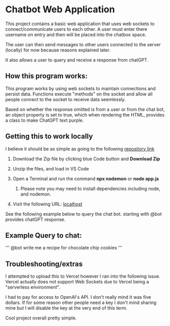 # Chatbot Web Application

This project contains a basic web application that uses web sockets to connect/communicate users to each other. A user must enter there username on entry and then will be placed into the chatbox space.

The user can then send messages to other users connected to the server (locally) for now because reasons explained later.

It also allows a user to query and receive a response from chatGPT.

## How this program works:

This program works by using web sockets to maintain connections and persist data. Functions execute "methods" on the socket and allow all people connect to the socket to receive data seemlessly.

Based on whether the response omitted is from a user or from the chat bot, an object property is set to true, which when rendering the HTML, provides a class to make ChatGPT text purple.

## Getting this to work locally

I believe it should be as simple as going to the following [repository link](https://github.com/Pela-A/WebApp)

1. Download the Zip file by clicking blue Code button and **Download Zip**

2. Unzip the files, and load in VS Code

3. Open a Terminal and run the command **npx nodemon** or **node app.js**

    1. Please note you may need to install dependencies including node, and nodemon.

4. Visit the following URL: [localhost](http://localhost:3000/)

See the following example below to query the chat bot. starting with @bot provides chatGPT response.

## Example Query to chat:

'''
@bot write me a recipe for chocolate chip cookies
'''

## Troubleshooting/extras

I attempted to upload this to Vercel however I ran into the following issue. Vercel actually does not support Web Sockets due to Vercel being a "serverless environment".

I had to pay for access to OpenAI's API. I don't really mind it was five dollars. If for some reason other people need a key I don't mind sharing mine but I will disable the key at the very end of this term.

Cool project overall pretty simple.




